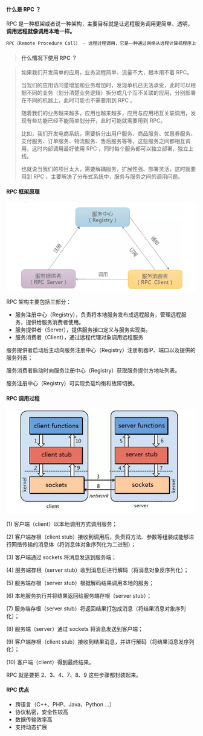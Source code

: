#### 什么是 RPC ？

RPC 是一种框架或者说一种架构，主要目标就是让远程服务调用更简单、透明，**调用远程就像调用本地一样。**

```html
RPC（Remote Procedure Call） - 远程过程调用，它是一种通过网络从远程计算机程序上请求服务，而不需要了解底层网络技术的协议。RPC协议假定某些传输协议的存在，如TCP或UDP，为通信程序之间携带信息数据。在OSI网络通信模型中，RPC跨越了传输层和应用层。RPC使得开发包括网络分布式多程序在内的应用程序更加容易。
```



> #### 什么情况下使用 RPC ？

> 如果我们开发简单的应用，业务流程简单、流量不大，根本用不着 RPC。
>
> 当我们的应用访问量增加和业务增加时，发现单机已无法承受，此时可以根据不同的业务（划分清楚业务逻辑）拆分成几个互不关联的应用，分别部署在不同的机器上，此时可能也不需要用到 RPC 。
>
> 随着我们的业务越来越多，应用也越来越多，应用与应用相互关联调用，发现有些功能已经不能简单划分开，此时可能就需要用到 RPC。
>
> 比如，我们开发电商系统，需要拆分出用户服务、商品服务、优惠券服务、支付服务、订单服务、物流服务、售后服务等等，这些服务之间都相互调用，这时内部调用最好使用 RPC ，同时每个服务都可以独立部署，独立上线。
>
> 也就说当我们的项目太大，需要解耦服务，扩展性强、部署灵活，这时就要用到 RPC ，主要解决了分布式系统中，服务与服务之间的调用问题。
>
> 

#### RPC 框架原理

![](image/001.png)

RPC 架构主要包括三部分：

- 服务注册中心（Registry），负责将本地服务发布成远程服务，管理远程服务，提供给服务消费者使用。
- 服务提供者（Server），提供服务接口定义与服务实现类。
- 服务消费者（Client），通过远程代理对象调用远程服务



服务提供者启动后主动向服务注册中心（Registry）注册机器IP、端口以及提供的服务列表；

服务消费者启动时向服务注册中心（Registry）获取服务提供方地址列表。

服务注册中心（Registry）可实现负载均衡和故障切换。



#### RPC 调用过程

![](image/002.png)

(1) 客户端（client）以本地调用方式调用服务；

(2) 客户端存根（client stub）接收到调用后，负责将方法、参数等组装成能够进行网络传输的消息体（将消息体对象序列化为二进制）；

(3) 客户端通过 sockets 将消息发送到服务端；

(4) 服务端存根（server stub）收到消息后进行解码（将消息对象反序列化）；

(5) 服务端存根（server stub）根据解码结果调用本地的服务；

(6) 本地服务执行并将结果返回给服务端存根（server stub）；

(7) 服务端存根（server stub）将返回结果打包成消息（将结果消息对象序列化）；

(8) 服务端（server）通过 sockets 将消息发送到客户端；

(9) 客户端存根（client stub）接收到结果消息，并进行解码（将结果消息发序列化）；

(10) 客户端（client）得到最终结果。

RPC 就是要把 2、3、4、7、8、9 这些步骤都封装起来。



#### RPC 优点

- 跨语言（C++、PHP、Java、Python ...）
- 协议私密，安全性较高
- 数据传输效率高
- 支持动态扩展